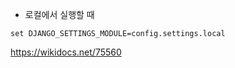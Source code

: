 

- 로컬에서 실행할 때
```
set DJANGO_SETTINGS_MODULE=config.settings.local
```

https://wikidocs.net/75560
